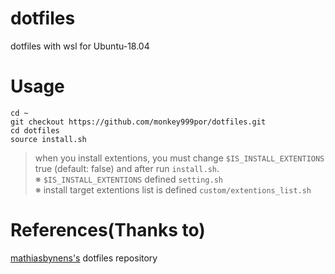 # dotfiles
dotfiles with wsl for Ubuntu-18.04

# Usage
```shell
cd ~
git checkout https://github.com/monkey999por/dotfiles.git
cd dotfiles
source install.sh
```  
> when you install extentions, you must change `$IS_INSTALL_EXTENTIONS` true (default: false) and after run `install.sh`.  
※ `$IS_INSTALL_EXTENTIONS` defined `setting.sh`  
※ install target extentions list is defined `custom/extentions_list.sh`

# References(Thanks to)
[mathiasbynens's](https://github.com/mathiasbynens) dotfiles repository
